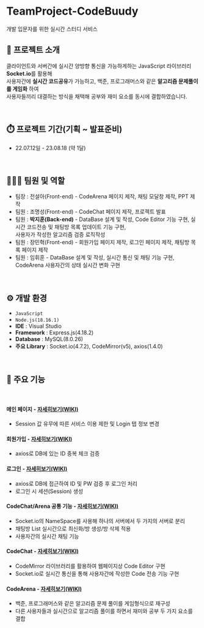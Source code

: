 # TeamProject-CodeBuudy
개발 입문자를 위한 실시간 스터디 서비스


## 🪪 프로젝트 소개
클라이언트와 서버간에 실시간 양방향 통신을 가능하게하는 JavaScript 라이브러리 **Socket.io**를 활용해 <br/>
사용자간에 **실시간 코드공유**가 가능하고, 백준, 프로그래머스와 같은 **알고리즘 문제풀이를 게임화** 하여 <br/>
사용자들끼리 대결하는 방식을 채택해 공부와 재미 요소를 동시에 결합하였습니다.

<br/>

## ⏱️ 프로젝트 기간(기획 ~ 발표준비)
* 22.07.12일 - 23.08.18 (약 1달)

<br/>

## 🧑‍🤝‍🧑 팀원 및 역할
 * 팀장  : 전설아(Front-end) - CodeArena 페이지 제작, 채팅 모달창 제작, PPT 제작
 * 팀원 : 조명성(Front-end) - CodeChat 페이지 제작, 프로젝트 발표
 * 팀원 : **박지훈(Back-end)** - DataBase 설계 및 작성, Code Editor 기능 구현, 실시간 코드전송 및 채팅방 목록 업데이트 기능 구현, <br/>사용자가 작성한 알고리즘 검증 로직작성
 * 팀원 : 장민혁(Front-end) - 회원가입 페이지 제작, 로그인 페이지 제작, 채팅방 목록 페이지 제작
 * 팀원 : 임휘훈 - DataBase 설계 및 작성, 실시간 통신 및 채팅 기능 구현, CodeArena 사용자간의 상태 실시간 변화 구현

<br/>

## ⚙️ 개발 환경
- `JavaScript`
- `Node.js(18.16.1)`
- **IDE** : Visual Studio
- **Framework** : Express.js(4.18.2)
- **Database** : MySQL(8.0.26)
- **주요 Library** : Socket.io(4.7.2), CodeMirror(v5), axios(1.4.0)

<br/>

## 📌 주요 기능

<br/>

#### 메인 페이지 - <a href="https://github.com/asdfgl98/Project-CodeBuddy/wiki/1.-Main-Page" >자세히보기(WIKI)</a>
- Session 값 유무에 따른 서비스 이용 제한 및 Login 탭 정보 변경

#### 회원가입 - <a href="https://github.com/asdfgl98/Project-CodeBuddy/wiki/2.-Join" >자세히보기(WIKI)</a>
- axios로 DB에 있는 ID 중복 체크 검증

#### 로그인 - <a href="https://github.com/asdfgl98/Project-CodeBuddy/wiki/3.-Login" >자세히보기(WIKI)</a>
- axios로 DB에 접근하여 ID 및 PW 검증 후 로그인 처리
- 로그인 시 세션(Session) 생성

#### CodeChat/Arena 공통 기능 - <a href="https://github.com/asdfgl98/Project-CodeBuddy/wiki/4.-Code-Arena,-Code-Chat-%EA%B3%B5%ED%86%B5" >자세히보기(WIKI)</a>
- Socket.io의 NameSpace를 사용해 하나의 서버에서 두 가지의 서버로 분리
- 채팅방 List 실시간으로 최신화/방 생성/방 삭제 적용
- 사용자간의 실시간 채팅 기능

#### CodeChat - <a href="https://github.com/asdfgl98/Project-CodeBuddy/wiki/5.Code-Chat" >자세히보기(WIKI)</a>
- CodeMirror 라이브러리를 활용하여 웹페이지상 Code Editor 구현
- Socket.io로 실시간 통신을 통해 사용자간에 작성한 Code 전송 기능 구현

#### CodeArena - <a href="https://github.com/asdfgl98/Project-CodeBuddy/wiki/6.-Code-Arena" >자세히보기(WIKI)</a>
- 백준, 프로그래머스와 같은 알고리즘 문제 풀이를 게임형식으로 재구성
- 다른 사용자들과 실시간으로 알고리즘 풀이를 하면서 재미와 공부 두 가지 요소를 결합



